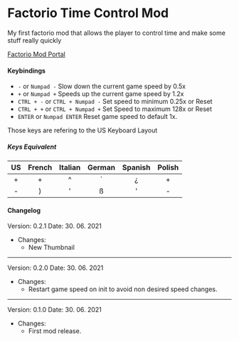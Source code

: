 # Factorio Time Control Mod

My first factorio mod that allows the player to control time and make some stuff really quickly

[Factorio Mod Portal](https://mods.factorio.com/mod/timeSpeed)

#### Keybindings

- `-` or `Numpad -` Slow down the current game speed by 0.5x
- `+` or `Numpad +`  Speeds up the current game speed by 1.2x
- `CTRL + -` or `CTRL + Numpad -` Set speed to minimum 0.25x or Reset
- `CTRL + +` or `CTRL + Numpad +` Set Speed to maximum 128x or Reset
- `ENTER` or `Numpad ENTER` Reset game speed to default 1x.

Those keys are refering to the US Keyboard Layout

##### Keys Equivalent

|  US  | French | Italian | German | Spanish | Polish |
| :--: | :----: | :-----: | :----: | :-----: | :----: |
|  +   |   +    |    ^    |   `    |    ¿    |   +    |
|  -   |   )    |    '    |   ß    |    '    |   -    |

#### Changelog

Version: 0.2.1
Date: 30. 06. 2021

- Changes:
  - New Thumbnail

---------------------------------------------------------------------------------------------------
Version: 0.2.0
Date: 30. 06. 2021

- Changes:
  - Restart game speed on init to avoid non desired speed changes.

---------------------------------------------------------------------------------------------------
Version: 0.1.0
Date: 30. 06. 2021

- Changes:
  - First mod release.
